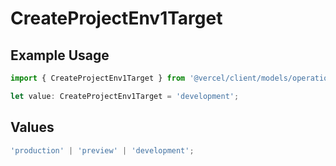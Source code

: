 # CreateProjectEnv1Target

## Example Usage

```typescript
import { CreateProjectEnv1Target } from '@vercel/client/models/operations';

let value: CreateProjectEnv1Target = 'development';
```

## Values

```typescript
'production' | 'preview' | 'development';
```
